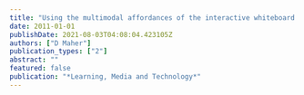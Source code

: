 ```yaml
---
title: "Using the multimodal affordances of the interactive whiteboard to support students’ understanding of texts"
date: 2011-01-01
publishDate: 2021-08-03T04:08:04.423105Z
authors: ["D Maher"]
publication_types: ["2"]
abstract: ""
featured: false
publication: "*Learning, Media and Technology*"
---
```


